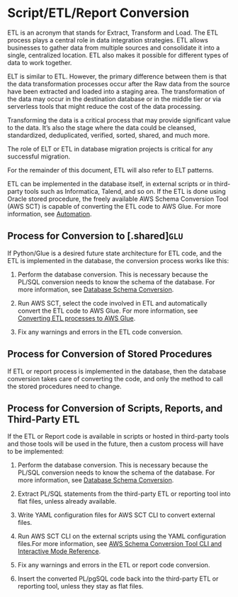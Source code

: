 # Script/ETL/Report Conversion<a name="chap-oracle-postgresql.migration-process.script-conversion"></a>

ETL is an acronym that stands for Extract, Transform and Load\. The ETL process plays a central role in data integration strategies\. ETL allows businesses to gather data from multiple sources and consolidate it into a single, centralized location\. ETL also makes it possible for different types of data to work together\.

ELT is similar to ETL\. However, the primary difference between them is that the data transformation processes occur after the Raw data from the source have been extracted and loaded into a staging area\. The transformation of the data may occur in the destination database or in the middle tier or via serverless tools that might reduce the cost of the data processing\.

Transforming the data is a critical process that may provide significant value to the data\. It’s also the stage where the data could be cleansed, standardized, deduplicated, verified, sorted, shared, and much more\.

The role of ELT or ETL in database migration projects is critical for any successful migration\.

For the remainder of this document, ETL will also refer to ELT patterns\.

ETL can be implemented in the database itself, in external scripts or in third\-party tools such as Informatica, Talend, and so on\. If the ETL is done using Oracle stored procedure, the freely available AWS Schema Conversion Tool \(AWS SCT\) is capable of converting the ETL code to AWS Glue\. For more information, see [Automation](chap-oracle-postgresql.md#chap-oracle-postgresql.automation)\.

## Process for Conversion to \[\.shared\]`GLU`<a name="chap-oracle-postgresql.migration-process.script-conversion.process"></a>

If Python/Glue is a desired future state architecture for ETL code, and the ETL is implemented in the database, the conversion process works like this:

1. Perform the database conversion\. This is necessary because the PL/SQL conversion needs to know the schema of the database\. For more information, see [Database Schema Conversion](chap-oracle-postgresql.migration-process.database-schema-conversion.md)\.

1. Run AWS SCT, select the code involved in ETL and automatically convert the ETL code to AWS Glue\. For more information, see [Converting ETL processes to AWS Glue](https://docs.aws.amazon.com/SchemaConversionTool/latest/userguide/CHAP-converting-aws-glue.html)\.

1. Fix any warnings and errors in the ETL code conversion\.

## Process for Conversion of Stored Procedures<a name="chap-oracle-postgresql.migration-process.script-conversion.process-stored-procedures"></a>

If ETL or report process is implemented in the database, then the database conversion takes care of converting the code, and only the method to call the stored procedures need to change\.

## Process for Conversion of Scripts, Reports, and Third\-Party ETL<a name="chap-oracle-postgresql.migration-process.script-conversion.process-scripts"></a>

If the ETL or Report code is available in scripts or hosted in third\-party tools and those tools will be used in the future, then a custom process will have to be implemented:

1. Perform the database conversion\. This is necessary because the PL/SQL conversion needs to know the schema of the database\. For more information, see [Database Schema Conversion](chap-oracle-postgresql.migration-process.database-schema-conversion.md)\.

1. Extract PL/SQL statements from the third\-party ETL or reporting tool into flat files, unless already available\.

1. Write YAML configuration files for AWS SCT CLI to convert external files\.

1. Run AWS SCT CLI on the external scripts using the YAML configuration files\.For more information, see [AWS Schema Conversion Tool CLI and Interactive Mode Reference](https://s3.amazonaws.com/publicsctdownload/AWS+SCT+CLI+Reference.pdf)\.

1. Fix any warnings and errors in the ETL or report code conversion\.

1. Insert the converted PL/pgSQL code back into the third\-party ETL or reporting tool, unless they stay as flat files\.